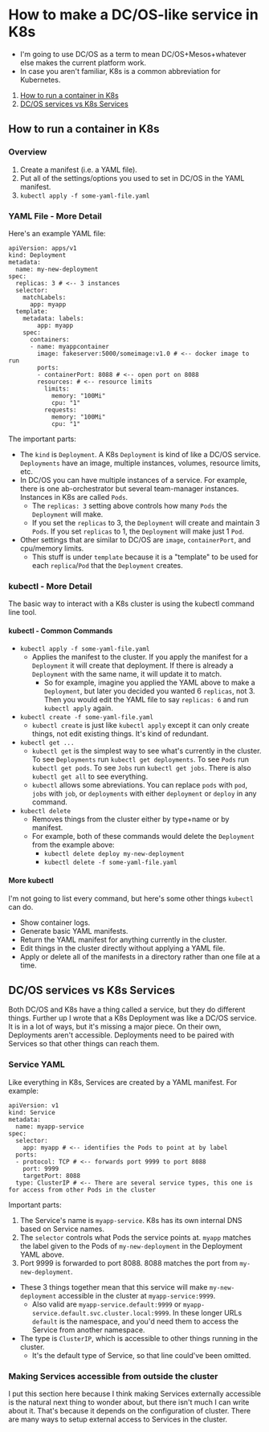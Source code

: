 # How to make a DC/OS-like service in K8s

- I'm going to use DC/OS as a term to mean DC/OS+Mesos+whatever else makes the current platform work.
- In case you aren't familiar, K8s is a common abbreviation for Kubernetes.

1. [How to run a container in K8s](#how-to-run-a-container-in-k8s)
2. [DC/OS services vs K8s Services](#dcos-services-vs-k8s-services)

## How to run a container in K8s

### Overview
1. Create a manifest (i.e. a YAML file).
2. Put all of the settings/options you used to set in DC/OS in the YAML manifest.
3. `kubectl apply -f some-yaml-file.yaml`

### YAML File - More Detail

Here's an example YAML file:
```
apiVersion: apps/v1
kind: Deployment
metadata:
  name: my-new-deployment
spec:
  replicas: 3 # <-- 3 instances
  selector:
    matchLabels:
      app: myapp
  template:
    metadata: labels:
        app: myapp
    spec:
      containers:
      - name: myappcontainer
        image: fakeserver:5000/someimage:v1.0 # <-- docker image to run
        ports:
        - containerPort: 8088 # <-- open port on 8088
        resources: # <-- resource limits
          limits:
            memory: "100Mi"
            cpu: "1"
          requests:
            memory: "100Mi"
            cpu: "1"
```

The important parts:
- The `kind` is `Deployment`. A K8s `Deployment` is kind of like a DC/OS service. `Deployments` have an image, multiple instances, volumes, resource limits, etc.
- In DC/OS you can have multiple instances of a service. For example, there is one ab-orchestrator but several team-manager instances. Instances in K8s are called `Pods`.
  - The `replicas: 3` setting above controls how many `Pods` the `Deployment` will make.
  - If you set the `replicas` to 3, the `Deployment` will create and maintain 3 `Pods`. If you set `replicas` to 1, the `Deployment` will make just 1 `Pod`.
- Other settings that are similar to DC/OS are `image`, `containerPort`, and cpu/memory limits.
  - This stuff is under `template` because it is a "template" to be used for each `replica`/`Pod` that the `Deployment` creates.

### kubectl - More Detail

The basic way to interact with a K8s cluster is using the kubectl command line tool.

#### kubectl - Common Commands

- `kubectl apply -f some-yaml-file.yaml`
  - Applies the manifest to the cluster. If you apply the manifest for a `Deployment` it will create that deployment. If there is already a `Deployment` with the same name, it will update it to match.
    - So for example, imagine you applied the YAML above to make a `Deployment`, but later you decided you wanted 6 `replicas`, not 3. Then you would edit the YAML file to say `replicas: 6` and run `kubectl apply` again.
- `kubectl create -f some-yaml-file.yaml`
  - `kubectl create` is just like `kubectl apply` except it can only create things, not edit existing things. It's kind of redundant.
- `kubectl get ...`
  - `kubectl get` is the simplest way to see what's currently in the cluster. To see `Deployments` run `kubectl get deployments`. To see `Pods` run `kubectl get pods`. To see `Jobs` run `kubectl get jobs`. There is also `kubectl get all` to see everything.
  - `kubectl` allows some abreviations. You can replace `pods` with `pod`, `jobs` with `job`, or `deployments` with either `deployment` or `deploy` in any command.
- `kubectl delete`
  - Removes things from the cluster either by type+name or by manifest.
  - For example, both of these commands would delete the `Deployment` from the example above:
    - `kubectl delete deploy my-new-deployment`
    - `kubectl delete -f some-yaml-file.yaml`

#### More kubectl
I'm not going to list every command, but here's some other things `kubectl` can do.
- Show container logs.
- Generate basic YAML manifests.
- Return the YAML manifest for anything currently in the cluster.
- Edit things in the cluster directly without applying a YAML file.
- Apply or delete all of the manifests in a directory rather than one file at a time.

## DC/OS services vs K8s Services
Both DC/OS and K8s have a thing called a service, but they do different things. Further up I wrote that a K8s Deployment was like a DC/OS service. It is in a lot of ways, but it's missing a major piece. On their own, Deployments aren't accessible. Deployments need to be paired with Services so that other things can reach them.

### Service YAML
Like everything in K8s, Services are created by a YAML manifest. For example:
```
apiVersion: v1
kind: Service
metadata:
  name: myapp-service
spec:
  selector:
    app: myapp # <-- identifies the Pods to point at by label
  ports:
  - protocol: TCP # <-- forwards port 9999 to port 8088
    port: 9999
    targetPort: 8088
  type: ClusterIP # <-- There are several service types, this one is for access from other Pods in the cluster
```
Important parts:
1. The Service's name is `myapp-service`. K8s has its own internal DNS based on Service names.
2. The `selector` controls what Pods the service points at. `myapp` matches the label given to the Pods of `my-new-deployment` in the Deployment YAML above.
3. Port 9999 is forwarded to port 8088. 8088 matches the port from `my-new-deployment`.
  - These 3 things together mean that this service will make `my-new-deployment` accessible in the cluster at `myapp-service:9999`.
    - Also valid are `myapp-service.default:9999` or `myapp-service.default.svc.cluster.local:9999`. In these longer URLs `default` is the namespace, and you'd need them to access the Service from another namespace.
- The type is `ClusterIP`, which is accessible to other things running in the cluster.
  - It's the default type of Service, so that line could've been omitted.

### Making Services accessible from outside the cluster
I put this section here because I think making Services externally accessible is the natural next thing to wonder about, but there isn't much I can write about it. That's because it depends on the configuration of cluster. There are many ways to setup external access to Services in the cluster.